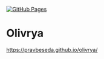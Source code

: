[![GitHub Pages](https://github.com/pravbeseda/olivrya/actions/workflows/gh-pages.yml/badge.svg)](https://github.com/pravbeseda/olivrya/actions/workflows/gh-pages.yml)

# Olivrya

https://pravbeseda.github.io/olivrya/
